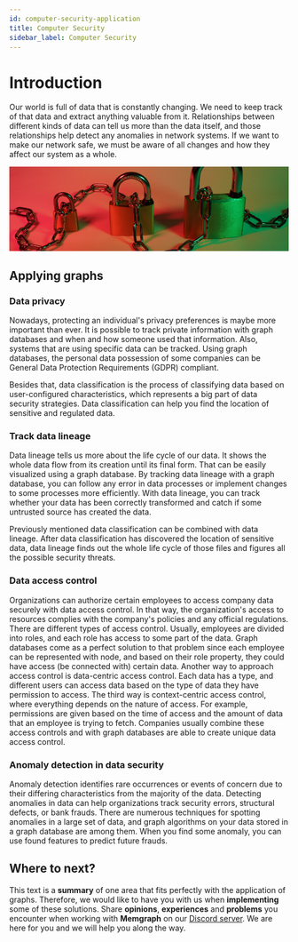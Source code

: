 ```yaml
---
id: computer-security-application
title: Computer Security
sidebar_label: Computer Security
---
```


# Introduction

Our world is full of data that is constantly changing. We need to keep track of
that data and extract anything valuable from it. Relationships between different
kinds of data can tell us more than the data itself, and those relationships
help detect any anomalies in network systems. If we want to make our network
safe, we must be aware of all changes and how they affect our system as a whole.

![memgraph-graph-algorithm-applications-computer-security](../data/applications/memgraph-graph-algorithm-applications-computer-security.png)

## Applying graphs

### Data privacy

Nowadays, protecting an individual's privacy preferences is maybe more important
than ever. It is possible to track private information with graph databases and
when and how someone used that information. Also, systems that are using
specific data can be tracked. Using graph databases, the personal data
possession of some companies can be General Data Protection Requirements (GDPR)
compliant.

Besides that, data classification is the process of classifying data based on
user-configured characteristics, which represents a big part of data security
strategies. Data classification can help you find the location of sensitive and
regulated data.

### Track data lineage

Data lineage tells us more about the life cycle of our data. It shows the whole
data flow from its creation until its final form. That can be easily visualized
using a graph database. By tracking data lineage with a graph database, you can
follow any error in data processes or implement changes to some processes more
efficiently. With data lineage, you can track whether your data has been
correctly transformed and catch if some untrusted source has created the data. 

Previously mentioned data classification can be combined with data lineage.
After data classification has discovered the location of sensitive data, data
lineage finds out the whole life cycle of those files and figures all the
possible security threats.

### Data access control

Organizations can authorize certain employees to access company data securely
with data access control. In that way, the organization's access to resources
complies with the company's policies and any official regulations. There are
different types of access control. Usually, employees are divided into roles,
and each role has access to some part of the data. Graph databases come as a
perfect solution to that problem since each employee can be represented with
node, and based on their role property, they could have access (be connected
with) certain data. Another way to approach access control is data-centric
access control. Each data has a type, and different users can access data based
on the type of data they have permission to access. The third way is
context-centric access control, where everything depends on the nature of
access. For example, permissions are given based on the time of access and the
amount of data that an employee is trying to fetch. Companies usually combine
these access controls and with graph databases are able to create unique data
access control. 

### Anomaly detection in data security

Anomaly detection identifies rare occurrences or events of concern due to their
differing characteristics from the majority of the data. Detecting anomalies in
data can help organizations track security errors, structural defects, or bank
frauds. There are numerous techniques for spotting anomalies in a large set of
data, and graph algorithms on your data stored in a graph database are among
them. When you find some anomaly, you can use found features to predict future
frauds.

## Where to next?

This text is a **summary** of one area that fits perfectly with the application
of graphs. Therefore, we would like to have you with us when **implementing**
some of these solutions. Share **opinions**, **experiences** and **problems**
you encounter when working with **Memgraph** on our [Discord
server](https://discord.gg/memgraph). We are here for you and we will help you
along the way.